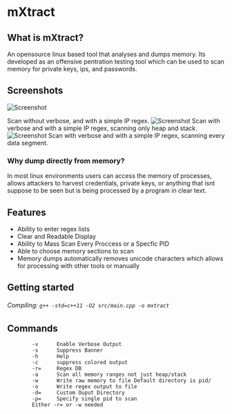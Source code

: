 # mXtract
## What is mXtract?
An opensource linux based tool that analyses and dumps memory. Its developed as an offensive pentration testing tool which can be used to scan memory for private keys, ips, and passwords.
## Screenshots
![Screenshot](https://github.com/rek7/mXtract/blob/master/img/ipregex.png)

Scan without verbose, and with a simple IP regex.
![Screenshot](https://github.com/rek7/mXtract/blob/master/img/949227ffe00d6cfb46826c01c9c1c692.png)
Scan with verbose and with a simple IP regex, scanning only heap and stack.
![Screenshot](https://github.com/rek7/mXtract/blob/master/img/f8d810903bba3b2f74f0ac8cbef9c2ad.png)
Scan with verbose and with a simple IP regex, scanning every data segment.
### Why dump directly from memory?
In most linux environments users can access the memory of processes, allows attackers to harvest credentials, private keys, or anything that isnt suppose to be seen but is being processed by a program in clear text.
## Features
+ Ability to enter regex lists
+ Clear and Readable Display
+ Ability to Mass Scan Every Proccess or a Specfic PID
+ Able to choose memory sections to scan
+ Memory dumps automatically removes unicode characters which allows for processing with other tools or manually
## Getting started
###### Compiling: ```g++ -std=c++11 -O2 src/main.cpp -o mxtract```
## Commands 
```
        -v      Enable Verbose Output
        -s      Suppress Banner
        -h      Help
        -c      suppress colored output
        -r=     Regex DB
        -a      Scan all memory ranges not just heap/stack
        -w      Write raw memory to file Default directory is pid/
        -o      Write regex output to file
        -d=     Custom Ouput Directory
        -p=     Specify single pid to scan
        Either -r= or -w needed
```
